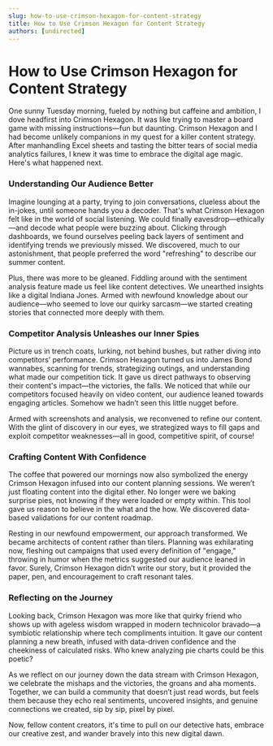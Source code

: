 ```yaml
---
slug: how-to-use-crimson-hexagon-for-content-strategy
title: How to Use Crimson Hexagon for Content Strategy
authors: [undirected]
---
```


# How to Use Crimson Hexagon for Content Strategy

One sunny Tuesday morning, fueled by nothing but caffeine and ambition, I dove headfirst into Crimson Hexagon. It was like trying to master a board game with missing instructions—fun but daunting. Crimson Hexagon and I had become unlikely companions in my quest for a killer content strategy. After manhandling Excel sheets and tasting the bitter tears of social media analytics failures, I knew it was time to embrace the digital age magic. Here's what happened next.

### Understanding Our Audience Better

Imagine lounging at a party, trying to join conversations, clueless about the in-jokes, until someone hands you a decoder. That's what Crimson Hexagon felt like in the world of social listening. We could finally eavesdrop—ethically—and decode what people were buzzing about. Clicking through dashboards, we found ourselves peeling back layers of sentiment and identifying trends we previously missed. We discovered, much to our astonishment, that people preferred the word "refreshing" to describe our summer content. 

Plus, there was more to be gleaned. Fiddling around with the sentiment analysis feature made us feel like content detectives. We unearthed insights like a digital Indiana Jones. Armed with newfound knowledge about our audience—who seemed to love our quirky sarcasm—we started creating stories that connected more deeply with them.

### Competitor Analysis Unleashes our Inner Spies

Picture us in trench coats, lurking, not behind bushes, but rather diving into competitors’ performance. Crimson Hexagon turned us into James Bond wannabes, scanning for trends, strategizing outings, and understanding what made our competition tick. It gave us direct pathways to observing their content's impact—the victories, the falls. We noticed that while our competitors focused heavily on video content, our audience leaned towards engaging articles. Somehow we hadn’t seen this little nugget before.

Armed with screenshots and analysis, we reconvened to refine our content. With the glint of discovery in our eyes, we strategized ways to fill gaps and exploit competitor weaknesses—all in good, competitive spirit, of course!

### Crafting Content With Confidence

The coffee that powered our mornings now also symbolized the energy Crimson Hexagon infused into our content planning sessions. We weren’t just floating content into the digital ether. No longer were we baking surprise pies, not knowing if they were loaded or empty within. This tool gave us reason to believe in the what and the how. We discovered data-based validations for our content roadmap.

Resting in our newfound empowerment, our approach transformed. We became architects of content rather than tilers. Planning was exhilarating now, fleshing out campaigns that used every definition of "engage," throwing in humor when the metrics suggested our audience leaned in favor. Surely, Crimson Hexagon didn’t write our story, but it provided the paper, pen, and encouragement to craft resonant tales.

### Reflecting on the Journey

Looking back, Crimson Hexagon was more like that quirky friend who shows up with ageless wisdom wrapped in modern technicolor bravado—a symbiotic relationship where tech compliments intuition. It gave our content planning a new breath, infused with data-driven confidence and the cheekiness of calculated risks. Who knew analyzing pie charts could be this poetic?

As we reflect on our journey down the data stream with Crimson Hexagon, we celebrate the mishaps and the victories, the groans and aha moments. Together, we can build a community that doesn’t just read words, but feels them because they echo real sentiments, uncovered insights, and genuine connections we created, sip by sip, pixel by pixel. 

Now, fellow content creators, it's time to pull on our detective hats, embrace our creative zest, and wander bravely into this new digital dawn.